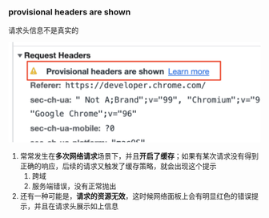 ### provisional headers are shown
请求头信息不是真实的

![previsional header](../imgs/provisional-header.png)

1. 常常发生在**多次网络请求**场景下，并且**开启了缓存**；如果有某次请求没有得到正确的响应，后续的请求又触发了缓存策略，就会出现这个提示
   1. 跨域
   2. 服务端错误，没有正常抛出
2. 还有一种可能是，**请求的资源无效**，这时候网络面板上会有明显红色的错误提示，并且在请求头展示如上信息
